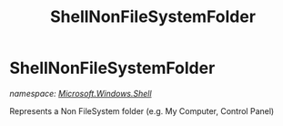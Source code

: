 ﻿---
title: ShellNonFileSystemFolder
---

# ShellNonFileSystemFolder
_namespace: [Microsoft.Windows.Shell](N-Microsoft.Windows.Shell.html)_

Represents a Non FileSystem folder (e.g. My Computer, Control Panel)




